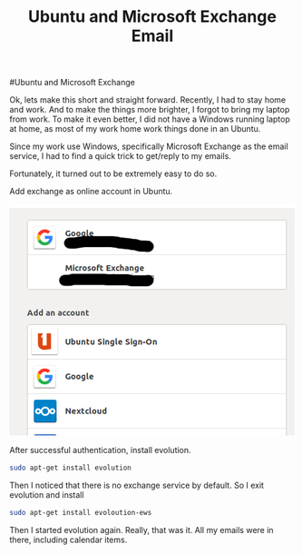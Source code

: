 ﻿---
title:  Ubuntu and Microsoft Exchange Email
header:
  teaser: false
categories: 
  - Ubuntu
tags:
  - Work
---


#Ubuntu and Microsoft Exchange


Ok, lets make this short and straight forward. Recently, I had to stay home and work. And to make the things more brighter, I forgot to bring my laptop from work. To make it even better, I did not have a Windows running laptop at home, as most of my work home work things done in an Ubuntu.

Since my work use Windows, specifically Microsoft Exchange as the email service, I had to find a quick trick to get/reply to my emails. 

Fortunately, it turned out to be extremely easy to do so.

Add exchange as online account in Ubuntu.

![ ](/assets/img/ubuntu_acc.png  "Online Accounts")

After successful authentication, install evolution.

```bash
sudo apt-get install evolution
```

Then I noticed that there is no exchange service by default. So I exit evolution and install

```bash
sudo apt-get install evoloution-ews
```
Then I started evolution again. Really, that was it. All my emails were in there, including calendar items.
